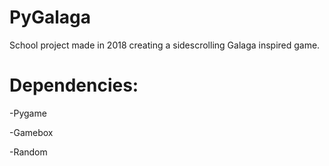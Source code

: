 # PyGalaga
School project made in 2018 creating a sidescrolling Galaga inspired game.

# Dependencies:
  -Pygame
  
  -Gamebox
  
  -Random
  

